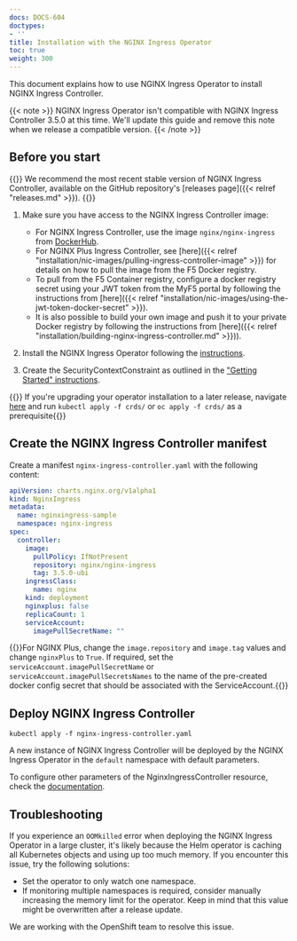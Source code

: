 ```yaml
---
docs: DOCS-604
doctypes:
- ''
title: Installation with the NGINX Ingress Operator
toc: true
weight: 300
---
```


This document explains how to use NGINX Ingress Operator to install NGINX Ingress Controller.

{{< note >}}
NGINX Ingress Operator isn't compatible with NGINX Ingress Controller 3.5.0 at this time.  We'll update this guide and remove this note when we release a compatible version.
{{< /note >}}

## Before you start

{{<note>}} We recommend the most recent stable version of NGINX Ingress Controller, available on the GitHub repository's [releases page]({{< relref "releases.md" >}}). {{</note>}}

1. Make sure you have access to the NGINX Ingress Controller image:

    - For NGINX Ingress Controller, use the image `nginx/nginx-ingress` from [DockerHub](https://hub.docker.com/r/nginx/nginx-ingress).
    - For NGINX Plus Ingress Controller, see [here]({{< relref "installation/nic-images/pulling-ingress-controller-image" >}}) for details on how to pull the image from the F5 Docker registry.
    - To pull from the F5 Container registry, configure a docker registry secret using your JWT token from the MyF5 portal by following the instructions from [here]({{< relref "installation/nic-images/using-the-jwt-token-docker-secret" >}}).
    - It is also possible to build your own image and push it to your private Docker registry by following the instructions from [here]({{< relref "installation/building-nginx-ingress-controller.md" >}})).

2. Install the NGINX Ingress Operator following the [instructions](https://github.com/nginxinc/nginx-ingress-helm-operator/blob/main/docs/installation.md).
3. Create the SecurityContextConstraint as outlined in the ["Getting Started" instructions](https://github.com/nginxinc/nginx-ingress-helm-operator/blob/main/README.md#getting-started).

{{<note>}} If you're upgrading your operator installation to a later release, navigate [here](https://github.com/nginxinc/nginx-ingress-helm-operator/blob/main/helm-charts/nginx-ingress) and run `kubectl apply -f crds/` or `oc apply -f crds/` as a prerequisite{{</note>}}

## Create the NGINX Ingress Controller manifest

Create a manifest `nginx-ingress-controller.yaml` with the following content:

```yaml
apiVersion: charts.nginx.org/v1alpha1
kind: NginxIngress
metadata:
  name: nginxingress-sample
  namespace: nginx-ingress
spec:
  controller:
    image:
      pullPolicy: IfNotPresent
      repository: nginx/nginx-ingress
      tag: 3.5.0-ubi
    ingressClass:
      name: nginx
    kind: deployment
    nginxplus: false
    replicaCount: 1
    serviceAccount:
      imagePullSecretName: ""
```

{{<note>}}For NGINX Plus, change the `image.repository` and `image.tag` values and change `nginxPlus` to `True`. If required, set the `serviceAccount.imagePullSecretName` or `serviceAccount.imagePullSecretsNames` to the name of the pre-created docker config secret that should be associated with the ServiceAccount.{{</note>}}

## Deploy NGINX Ingress Controller

```shell
kubectl apply -f nginx-ingress-controller.yaml
```

A new instance of NGINX Ingress Controller will be deployed by the NGINX Ingress Operator in the `default` namespace with default parameters.

To configure other parameters of the NginxIngressController resource, check the [documentation](https://github.com/nginxinc/nginx-ingress-helm-operator/blob/main/docs/nginx-ingress-controller.md).

## Troubleshooting

If you experience an `OOMkilled` error when deploying the NGINX Ingress Operator in a large cluster, it's likely because the Helm operator is caching all Kubernetes objects and using up too much memory. If you encounter this issue, try the following solutions:

- Set the operator to only watch one namespace.
- If monitoring multiple namespaces is required, consider manually increasing the memory limit for the operator. Keep in mind that this value might be overwritten after a release update.

We are working with the OpenShift team to resolve this issue.

